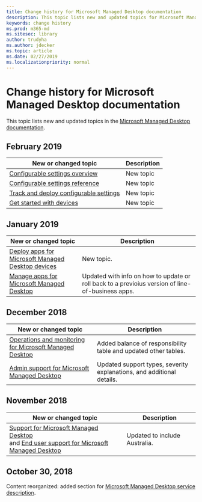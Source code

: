 ```yaml
---
title: Change history for Microsoft Managed Desktop documentation
description: This topic lists new and updated topics for Microsoft Managed Desktop.
keywords: change history
ms.prod: m365-md
ms.sitesec: library
author: trudyha
ms.author: jdecker
ms.topic: article
ms.date: 02/27/2019
ms.localizationpriority: normal
---
```


# Change history for Microsoft Managed Desktop documentation

This topic lists new and updated topics in the [Microsoft Managed Desktop documentation](index.yml).

## February 2019
New or changed topic | Description
--- | ---
[Configurable settings overview](working-with-managed-desktop/config-setting-overview.md) | New topic
[Configurable settings reference](working-with-managed-desktop/config-setting-ref.md) | New topic
[Track and deploy configurable settings](working-with-managed-desktop/config-setting-deploy.md) | New topic
[Get started with devices](get-started/get-started-devices.md) | New topic

## January 2019
New or changed topic | Description
--- | ---
[Deploy apps for Microsoft Managed Desktop devices](get-started/deploy-apps.md) | New topic.
[Manage apps for Microsoft Managed Desktop](working-with-managed-desktop/manage-apps.md) | Updated with info on how to update or roll back to a previoius version of line-of-business apps. 

## December 2018
New or changed topic | Description
--- | ---
[Operations and monitoring for Microsoft Managed Desktop](service-description/operations-and-monitoring.md) | Added balance of responsibility table and updated other tables.
[Admin support for Microsoft Managed Desktop](working-with-managed-desktop/admin-support.md) | Updated support types, severity explanations, and additional details.

## November 2018

New or changed topic | Description
--- | ---
[Support for Microsoft Managed Desktop](service-description/support.md)<br />and [End user support for Microsoft Managed Desktop](working-with-managed-desktop/end-user-support.md) | Updated to include Australia.

## October 30, 2018
Content reorganized: added section for [Microsoft Managed Desktop service description](service-description/index.md). 

